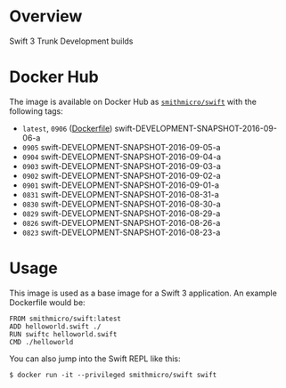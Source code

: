 # Overview
Swift 3 Trunk Development builds

# Docker Hub
The image is available on Docker Hub as [`smithmicro/swift`](https://hub.docker.com/r/smithmicro/swift/) with the following tags:

  * `latest`, `0906` ([Dockerfile](https://github.com/smithmicro/swift/blob/master/Dockerfile)) swift-DEVELOPMENT-SNAPSHOT-2016-09-06-a
  * `0905` swift-DEVELOPMENT-SNAPSHOT-2016-09-05-a
  * `0904` swift-DEVELOPMENT-SNAPSHOT-2016-09-04-a
  * `0903` swift-DEVELOPMENT-SNAPSHOT-2016-09-03-a
  * `0902` swift-DEVELOPMENT-SNAPSHOT-2016-09-02-a
  * `0901` swift-DEVELOPMENT-SNAPSHOT-2016-09-01-a
  * `0831` swift-DEVELOPMENT-SNAPSHOT-2016-08-31-a
  * `0830` swift-DEVELOPMENT-SNAPSHOT-2016-08-30-a
  * `0829` swift-DEVELOPMENT-SNAPSHOT-2016-08-29-a
  * `0826` swift-DEVELOPMENT-SNAPSHOT-2016-08-26-a
  * `0823` swift-DEVELOPMENT-SNAPSHOT-2016-08-23-a

# Usage
This image is used as a base image for a Swift 3 application.  An example Dockerfile would be:

```
FROM smithmicro/swift:latest
ADD helloworld.swift ./
RUN swiftc helloworld.swift
CMD ./helloworld
```

You can also jump into the Swift REPL like this:
```
$ docker run -it --privileged smithmicro/swift swift
```
